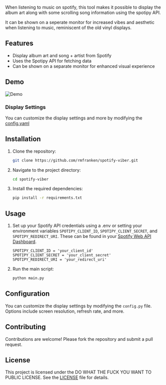 When listening to music on spotify, this tool makes it possible to display the album art along with some scrolling song information using the spotipy API.

It can be shown on a seperate monitor for increased vibes and aesthetic when listening to music, reminiscent of the old vinyl displays.
## Features

- Display album art and song + artist from Spotify
- Uses the Spotipy API for fetching data
- Can be shown on a separate monitor for enhanced visual experience

## Demo

![Demo](demo.gif)

### Display Settings

You can customize the display settings and more by modifying the [config.yaml](config.yaml)

## Installation

1. Clone the repository:
    ```bash
    git clone https://github.com/rmfranken/spotify-viber.git
    ```
2. Navigate to the project directory:
    ```bash
    cd spotify-viber
    ```
3. Install the required dependencies:
    ```bash
    pip install -r requirements.txt
    ```

## Usage
1. Set up your Spotify API credentials using a .env or setting your environment variables `SPOTIPY_CLIENT_ID`, `SPOTIPY_CLIENT_SECRET`, and `SPOTIPY_REDIRECT_URI`. These can be found in your [Spotify Web API Dashboard](https://developer.spotify.com/documentation/web-api).
    ```properties
    SPOTIPY_CLIENT_ID = 'your_client_id'
    SPOTIPY_CLIENT_SECRET = 'your_client_secret'
    SPOTIPY_REDIRECT_URI = 'your_redirect_uri'
    ```
2. Run the main script:
    ```bash
    python main.py
    ```

## Configuration

You can customize the display settings by modifying the `config.py` file. Options include screen resolution, refresh rate, and more.

## Contributing

Contributions are welcome! Please fork the repository and submit a pull request.

## License

This project is licensed under the DO WHAT THE FUCK YOU WANT TO PUBLIC LICENSE. See the [LICENSE](LICENSE) file for details.

